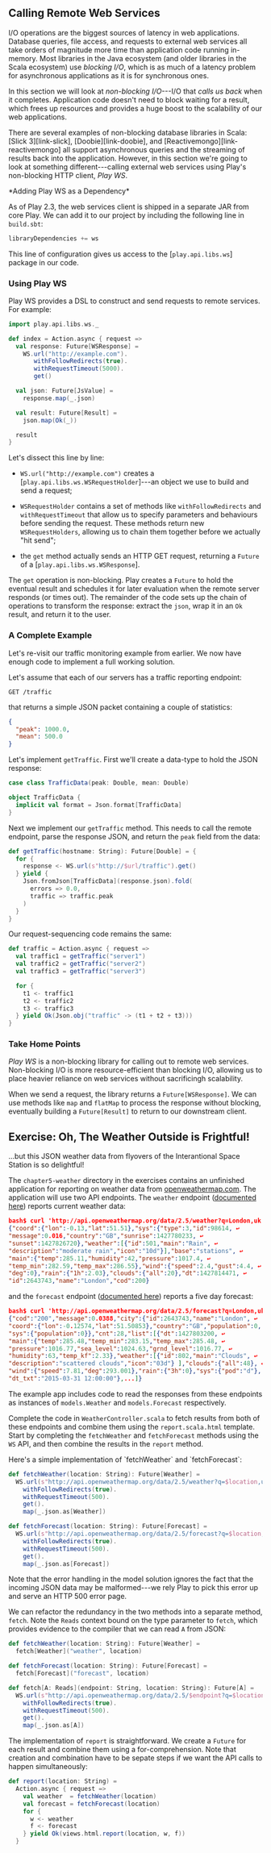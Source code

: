 ## Calling Remote Web Services

I/O operations are the biggest sources of latency in web applications. Database queries, file access, and requests to external web services all take orders of magnitude more time than application code running in-memory. Most libraries in the Java ecosystem (and older libraries in the Scala ecosystem) use *blocking I/O*, which is as much of a latency problem for asynchronous applications as it is for synchronous ones.

In this section we will look at *non-blocking I/O*---I/O that *calls us back* when it completes. Application code doesn't need to block waiting for a result, which frees up resources and provides a huge boost to the scalability of our web applications.

There are several examples of non-blocking database libraries in Scala: [Slick 3][link-slick], [Doobie][link-doobie], and [Reactivemongo][link-reactivemongo] all support asynchronous queries and the streaming of results back into the application. However, in this section we're going to look at something different---calling external web services using Play's non-blocking HTTP client, *Play WS*.

<div class="callout callout-info">
*Adding Play WS as a Dependency*

As of Play 2.3, the web services client is shipped in a separate JAR from core Play. We can add it to our project by including the following line in `build.sbt`:

~~~ scala
libraryDependencies += ws
~~~

This line of configuration gives us access to the [`play.api.libs.ws`] package in our code.
</div>

### Using Play WS

Play WS provides a DSL to construct and send requests to remote services. For example:

~~~ scala
import play.api.libs.ws._

def index = Action.async { request =>
  val response: Future[WSResponse] =
    WS.url("http://example.com").
       withFollowRedirects(true).
       withRequestTimeout(5000).
       get()

  val json: Future[JsValue] =
    response.map(_.json)

  val result: Future[Result] =
    json.map(Ok(_))

  result
}
~~~

Let's dissect this line by line:

 - `WS.url("http://example.com")` creates a [`play.api.libs.ws.WSRequestHolder`]---an object we use to build and send a request;

 - `WSRequestHolder` contains a set of methods like `withFollowRedirects` and `withRequestTimeout` that allow us to specify parameters and behaviours  before sending the request. These methods return new `WSRequestHolders`, allowing us to chain them together before we actually "hit send";

 - the `get` method actually sends an HTTP GET request, returning a `Future` of a [`play.api.libs.ws.WSResponse`].

The `get` operation is non-blocking. Play creates a `Future` to hold the eventual result and schedules it for later evaluation when the remote server responds (or times out). The remainder of the code sets up the chain of operations to transform the response: extract the `json`, wrap it in an `Ok` result, and return it to the user.

### A Complete Example

Let's re-visit our traffic monitoring example from earlier. We now have enough code to implement a full working solution.

Let's assume that each of our servers has a traffic reporting endpoint:

~~~
GET /traffic
~~~

that returns a simple JSON packet containing a couple of statistics:

~~~ json
{
  "peak": 1000.0,
  "mean": 500.0
}
~~~

Let's implement `getTraffic`. First we'll create a data-type to hold the JSON response:

~~~ scala
case class TrafficData(peak: Double, mean: Double)

object TrafficData {
  implicit val format = Json.format[TrafficData]
}
~~~

Next we implement our `getTraffic` method. This needs to call the remote endpoint, parse the response JSON, and return the `peak` field from the data:

~~~ scala
def getTraffic(hostname: String): Future[Double] = {
  for {
    response <- WS.url(s"http://$url/traffic").get()
  } yield {
    Json.fromJson[TrafficData](response.json).fold(
      errors => 0.0,
      traffic => traffic.peak
    )
  }
}
~~~

Our request-sequencing code remains the same:

~~~ scala
def traffic = Action.async { request =>
  val traffic1 = getTraffic("server1")
  val traffic2 = getTraffic("server2")
  val traffic3 = getTraffic("server3")

  for {
    t1 <- traffic1
    t2 <- traffic2
    t3 <- traffic3
  } yield Ok(Json.obj("traffic" -> (t1 + t2 + t3)))
}
~~~

### Take Home Points

*Play WS* is a non-blocking library for calling out to remote web services. Non-blocking I/O is more resource-efficient than blocking I/O, allowing us to place heavier reliance on web services without sacrificingh scalability.

When we send a request, the library returns a `Future[WSResponse]`. We can use methods like `map` and `flatMap` to process the response without blocking, eventually building a `Future[Result]` to return to our downstream client.

## Exercise: Oh, The Weather Outside is Frightful!

...but this JSON weather data from flyovers of the Interantional Space Station is so delightful!

The `chapter5-weather` directory in the exercises
contains an unfinished application for reporting on weather data from
[openweathermap.com](http://openweathermap.com).
The application will use two API endpoints.
The `weather` endpoint ([documented here](http://openweathermap.com/current))
reports current weather data:

~~~ json
bash$ curl 'http://api.openweathermap.org/data/2.5/weather?q=London,uk'
{"coord":{"lon":-0.13,"lat":51.51},"sys":{"type":3,"id":98614, ↩
"message":0.016,"country":"GB","sunrise":1427780233, ↩
"sunset":1427826720},"weather":[{"id":501,"main":"Rain", ↩
"description":"moderate rain","icon":"10d"}],"base":"stations", ↩
"main":{"temp":285.11,"humidity":42,"pressure":1017.4, ↩
"temp_min":282.59,"temp_max":286.55},"wind":{"speed":2.4,"gust":4.4, ↩
"deg":0},"rain":{"1h":2.03},"clouds":{"all":20},"dt":1427814471, ↩
"id":2643743,"name":"London","cod":200}
~~~

and the `forecast` endpoint ([documented here](http://openweathermap.com/forecast))
reports a five day forecast:

~~~ json
bash$ curl 'http://api.openweathermap.org/data/2.5/forecast?q=London,uk'
{"cod":"200","message":0.0388,"city":{"id":2643743,"name":"London", ↩
"coord":{"lon":-0.12574,"lat":51.50853},"country":"GB","population":0, ↩
"sys":{"population":0}},"cnt":28,"list":[{"dt":1427803200, ↩
"main":{"temp":285.48,"temp_min":283.15,"temp_max":285.48, ↩
"pressure":1016.77,"sea_level":1024.63,"grnd_level":1016.77, ↩
"humidity":63,"temp_kf":2.33},"weather":[{"id":802,"main":"Clouds", ↩
"description":"scattered clouds","icon":"03d"} ],"clouds":{"all":48}, ↩
"wind":{"speed":7.81,"deg":293.001},"rain":{"3h":0},"sys":{"pod":"d"}, ↩
"dt_txt":"2015-03-31 12:00:00"},...]}
~~~

The example app includes code to read the responses from these endpoints as instances of `models.Weather` and `models.Forecast` respectively.

Complete the code in `WeatherController.scala` to fetch results from both of these endpoints and combine them using the `report.scala.html` template. Start by completing the `fetchWeather` and `fetchForecast` methods using the `WS` API, and then combine the results in the `report` method.

<div class="solution">
Here's a simple implementation of `fetchWeather` and `fetchForecast`:

~~~ scala
def fetchWeather(location: String): Future[Weather] =
  WS.url(s"http://api.openweathermap.org/data/2.5/weather?q=$location,uk").
    withFollowRedirects(true).
    withRequestTimeout(500).
    get().
    map(_.json.as[Weather])

def fetchForecast(location: String): Future[Forecast] =
  WS.url(s"http://api.openweathermap.org/data/2.5/forecast?q=$location,uk").
    withFollowRedirects(true).
    withRequestTimeout(500).
    get().
    map(_.json.as[Forecast])
~~~

Note that the error handling in the model solution ignores the fact that
the incoming JSON data may be malformed---we rely Play to pick this error up
and serve an HTTP 500 error page.

We can refactor the redundancy in the two methods into a separate method, `fetch`.
Note the `Reads` context bound on the type parameter to `fetch`,
which provides evidence to the compiler that we can read `A` from JSON:

~~~ scala
def fetchWeather(location: String): Future[Weather] =
  fetch[Weather]("weather", location)

def fetchForecast(location: String): Future[Forecast] =
  fetch[Forecast]("forecast", location)

def fetch[A: Reads](endpoint: String, location: String): Future[A] =
  WS.url(s"http://api.openweathermap.org/data/2.5/$endpoint?q=$location,uk").
    withFollowRedirects(true).
    withRequestTimeout(500).
    get().
    map(_.json.as[A])
~~~

The implementation of `report` is straightforward.
We create a `Future` for each result and combine them using a for-comprehension.
Note that creation and combination have to be sepate steps
if we want the API calls to happen simultaneously:

~~~ scala
def report(location: String) =
  Action.async { request =>
    val weather  = fetchWeather(location)
    val forecast = fetchForecast(location)
    for {
      w <- weather
      f <- forecast
    } yield Ok(views.html.report(location, w, f))
  }
~~~
</div>
